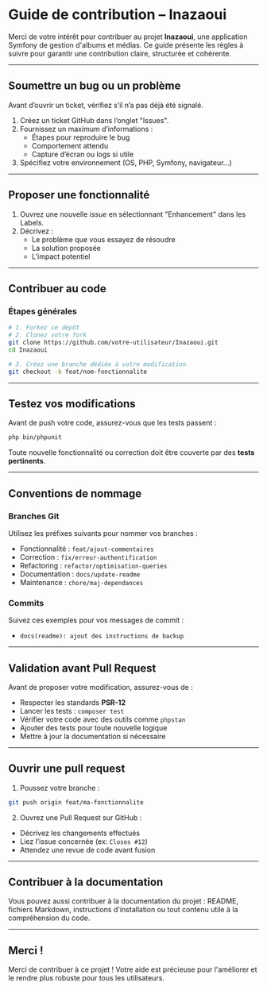 # Guide de contribution – Inazaoui

Merci de votre intérêt pour contribuer au projet **Inazaoui**, une application Symfony de gestion d'albums et médias. Ce guide présente les règles à suivre pour garantir une contribution claire, structurée et cohérente.

---

## Soumettre un bug ou un problème

Avant d’ouvrir un ticket, vérifiez s’il n’a pas déjà été signalé.

1. Créez un ticket GitHub dans l’onglet "Issues".
2. Fournissez un maximum d’informations :
   - Étapes pour reproduire le bug
   - Comportement attendu
   - Capture d’écran ou logs si utile
3. Spécifiez votre environnement (OS, PHP, Symfony, navigateur...)

---

## Proposer une fonctionnalité

1. Ouvrez une nouvelle *issue* en sélectionnant "Enhancement" dans les Labels.
2. Décrivez :
   - Le problème que vous essayez de résoudre
   - La solution proposée
   - L’impact potentiel

---

## Contribuer au code

### Étapes générales

```bash
# 1. Forkez ce dépôt
# 2. Clonez votre fork
git clone https://github.com/votre-utilisateur/Inazaoui.git
cd Inazaoui

# 3. Créez une branche dédiée à votre modification
git checkout -b feat/nom-fonctionnalite
```

---

## Testez vos modifications

Avant de push votre code, assurez-vous que les tests passent :
```bash 
php bin/phpunit
```

Toute nouvelle fonctionnalité ou correction doit être couverte par des **tests pertinents**.

---

## Conventions de nommage

### Branches Git

Utilisez les préfixes suivants pour nommer vos branches :

- Fonctionnalité : `feat/ajout-commentaires`
- Correction : `fix/erreur-authentification`
- Refactoring : `refactor/optimisation-queries`
- Documentation : `docs/update-readme`
- Maintenance : `chore/maj-dependances`

### Commits

Suivez ces exemples pour vos messages de commit :
- `docs(readme): ajout des instructions de backup`

---

## Validation avant Pull Request

Avant de proposer votre modification, assurez-vous de :

- Respecter les standards **PSR-12**
- Lancer les tests : `composer test`
- Vérifier votre code avec des outils comme `phpstan`
- Ajouter des tests pour toute nouvelle logique
- Mettre à jour la documentation si nécessaire

---

## Ouvrir une pull request


1. Poussez votre branche :
```bash 
git push origin feat/ma-fonctionnalite
```

2. Ouvrez une Pull Request sur GitHub :
- Décrivez les changements effectués
- Liez l’issue concernée (ex: `Closes #12`)
- Attendez une revue de code avant fusion

---

## Contribuer à la documentation

Vous pouvez aussi contribuer à la documentation du projet : README, fichiers Markdown, instructions d'installation ou tout contenu utile à la compréhension du code.

---

## Merci !

Merci de contribuer à ce projet ! Votre aide est précieuse pour l'améliorer et le rendre plus robuste pour tous les utilisateurs.